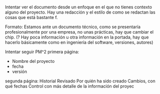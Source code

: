 
Intentar ver el documento desde un enfoque en el que no tienes contexto alguno del proyecto. Hay una redacción y el estilo de como se redactan las cosas que está bastante f. 

Formato: Estamos ante un documento técnico, como se presentaría profesionalmente por una empresa, no unas prácticas, hay que cambiar el chip. (? Hay poca información u otra información en la portada, hay que hacerlo básicamente como en ingeniería del software, versiones, autores)

Intentar seguir PM^2
primera página:
+ Nombre del proyecto
+ fecha
+ versión

segunda página:
Historial
Revisado
Por quién ha sido creado
Cambios, con qué fechas
Control con más detalle de la información del proyec